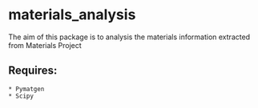 # materials_analysis
The aim of this package is to analysis the materials information extracted from Materials Project
## Requires:
    * Pymatgen
    * Scipy
